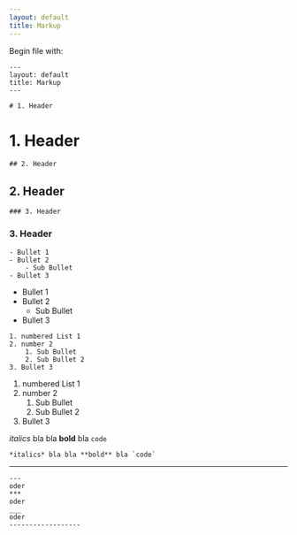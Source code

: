 ```yaml
---
layout: default
title: Markup
---
```

Begin file with:
```
---
layout: default
title: Markup
---
```
```
# 1. Header
```
# 1. Header
```
## 2. Header
```
## 2. Header
```
### 3. Header
```
### 3. Header
```
- Bullet 1
- Bullet 2
    - Sub Bullet
- Bullet 3
```
- Bullet 1
- Bullet 2
    - Sub Bullet
- Bullet 3

```
1. numbered List 1
2. number 2
    1. Sub Bullet
    2. Sub Bullet 2
3. Bullet 3
```
1. numbered List 1
2. number 2
    1. Sub Bullet
    2. Sub Bullet 2
3. Bullet 3

*italics* bla bla **bold** bla `code`
```
*italics* bla bla **bold** bla `code`
```

---
```
---
oder
***
oder
___
oder 
------------------
```
